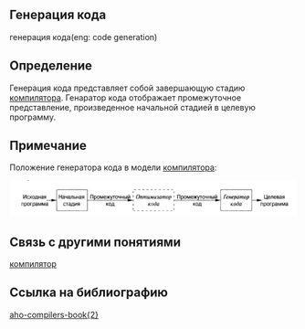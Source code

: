 ##  Генерация кода
генерация кода(eng: code generation) 

## Определение
Генерация кода представляет собой завершающую стадию [компилятора](compiler_1.md). Генаратор кода отображает промежуточное представление,
произведенное начальной стадией в целевую программу.

## Примечание

Положение генератора кода в модели [компилятора](compiler_1.md):

![code generation](../images/code%20generation.png)


## Связь с другими понятиями
[компилятор](compiler_1.md)
## Cсылка на библиографию
[aho-compilers-book{2}](../bibliography/aho-compilers-book%7B2%7D.md)

